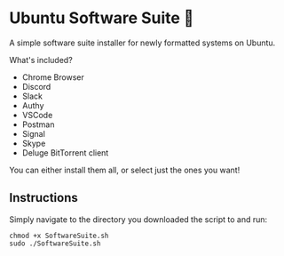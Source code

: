 # Ubuntu Software Suite 🐧 
A simple software suite installer for newly formatted systems on Ubuntu.

What's included?

- Chrome Browser
- Discord
- Slack
- Authy
- VSCode
- Postman
- Signal
- Skype
- Deluge BitTorrent client

You can either install them all, or select just the ones you want!

## Instructions

Simply navigate to the directory you downloaded the script to and run:

    chmod +x SoftwareSuite.sh
    sudo ./SoftwareSuite.sh
